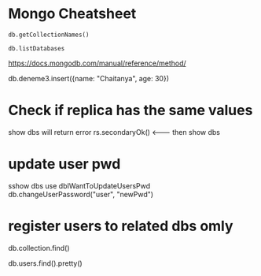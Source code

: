 # Mongo Cheatsheet

```
db.getCollectionNames()
```

```
db.listDatabases
```



https://docs.mongodb.com/manual/reference/method/


 db.deneme3.insert({name: "Chaitanya", age: 30})


 # Check if replica has the same values

 show dbs will return error
rs.secondaryOk() <---
then 
show dbs


# update user pwd

sshow dbs
use dbIWantToUpdateUsersPwd
db.changeUserPassword("user", "newPwd")

# register users to related dbs omly


db.collection.find()

db.users.find().pretty()

